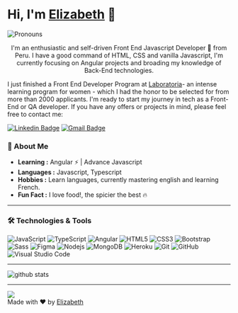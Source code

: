 # Hi, I'm [Elizabeth](https://github.com/eliza8855) 👋
![Pronouns](https://img.shields.io/badge/Pronouns-She%2FHer-brightgreen?style=flat)

<p style="text-align: center;">I'm an enthusiastic and self-driven Front End Javascript Developer 🚀 from Peru. I have a good command of HTML, CSS and vanilla Javascript, I'm currently focusing on Angular projects and broading my knowledge of Back-End technologies.</p>

I just finished a Front End Developer Program at [Laboratoria](https://www.laboratoria.la/)- an intense learning program for women - which I had the honor to be selected for from more than 2000 applicants. I'm ready to start my journey in tech as a Front-End or QA developer. If you have any offers or projects in mind, please feel free to contact me:

[![Linkedin Badge](https://img.shields.io/badge/-Elizabeth_Lopez-blue?style=flat-square&logo=Linkedin&logoColor=white&link=https://www.linkedin.com/in/elizabethlopezvalerin/)](https://www.linkedin.com/in/elizabethlopezvalerin/)
[![Gmail Badge](https://img.shields.io/badge/-elopezvalerin@gmail.com-c14438?style=flat-square&logo=Gmail&logoColor=white&link=mailto:elopezvalerin@gmail.com)](mailto:elopezvalerin@gmail.com)

### 🌱 About Me

-  **Learning :** Angular :zap: | Advance Javascript
-  **Languages :** Javascript, Typescript
-  **Hobbies :** Learn languages, currently mastering english and learning French.
-  **Fun Fact :** I love food!, the spicier the best :fire:

---------------------------------------------------------------------------------------------------------------------------------------------------------------------------------

### 🛠 Technologies & Tools

![JavaScript](https://img.shields.io/badge/-JavaScript-black?style=flat-square&logo=javascript)
![TypeScript](https://img.shields.io/badge/-TypeScript-007ACC?style=flat-square&logo=typescript&logoColor=white)
![Angular](https://img.shields.io/badge/-Angular-DD0031?style=flat-square&logo=angular)
![HTML5](https://img.shields.io/badge/-HTML5-E34F26?style=flat-square&logo=html5&logoColor=white)
![CSS3](https://img.shields.io/badge/-CSS3-1572B6?style=flat-square&logo=css3)
![Bootstrap](https://img.shields.io/badge/-Bootstrap-563D7C?style=flat-square&logo=bootstrap&logoColor=white)
![Sass](https://img.shields.io/badge/-Sass-%23CC6699?style=flat-square&logo=sass&logoColor=ffffff)
![Figma](https://img.shields.io/badge/-Figma-563D7C?style=flat-square&logo=figma&logoColor=white)
![Nodejs](https://img.shields.io/badge/-Nodejs-339933?style=flat-square&logo=Node.js&logoColor=white)
![MongoDB](https://img.shields.io/badge/-MongoDB-47A248?style=flat-square&logo=mongodb&logoColor=white)
![Heroku](https://img.shields.io/badge/-Heroku-430098?style=flat-square&logo=heroku&logoColor=ffffff)
![Git](https://img.shields.io/badge/-Git-F05032?style=flat-square&logo=git&logoColor=white)
![GitHub](https://img.shields.io/badge/-GitHub-181717?style=flat-square&logo=github)
![Visual Studio Code](https://img.shields.io/badge/-VSCode-007ACC?style=flat-square&logo=visual-studio-code&logoColor=white)

---------------------------------------------------------------------------------------------------------------------------------------------------------------------------------

![github stats](https://github-readme-stats.vercel.app/api?username=eliza8855&show_icons=true&theme=buefy)

---------------------------------------------------------------------------------------------------------------------------------------------------------------------------------

![](https://komarev.com/ghpvc/?username=your-github-username&color=blueviolet)
</br>
Made with :heart: by [Elizabeth](https://github.com/eliza8855)

